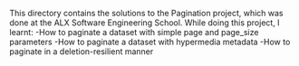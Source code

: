 This directory contains the solutions to the  Pagination project, which was done at the ALX Software Engineering School. While doing this project, I learnt:
-How to paginate a dataset with simple page and page_size parameters
-How to paginate a dataset with hypermedia metadata
-How to paginate in a deletion-resilient manner

